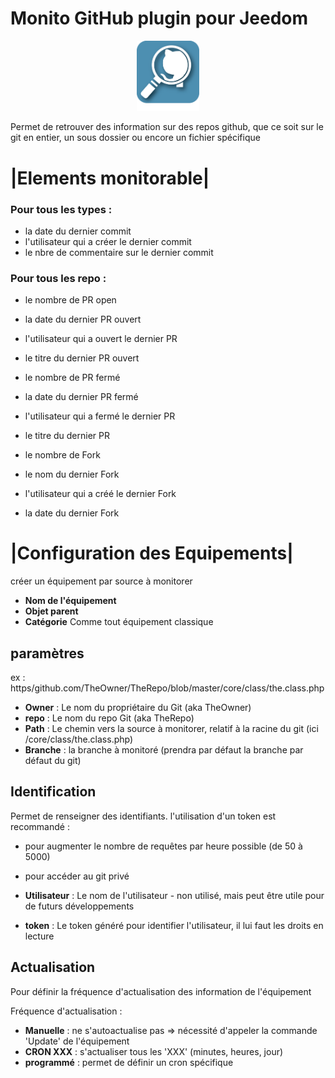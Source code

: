 # Monito GitHub plugin pour Jeedom

<p align="center">
  <img width="100" src="/plugin_info/MonitoGitHub_icon.png">
</p>

Permet de retrouver des information sur des repos github, que ce soit sur le git en entier, un sous dossier ou encore un fichier spécifique

# |Elements monitorable|

### Pour tous les types :

* la date du dernier commit
* l'utilisateur qui a créer le dernier commit
* le nbre de commentaire sur le dernier commit


### Pour tous les repo :
* le nombre de PR open 
* la date du dernier PR ouvert
* l'utilisateur qui a ouvert le dernier PR
* le titre du dernier PR ouvert

* le nombre de PR fermé 
* la date du dernier PR fermé
* l'utilisateur qui a fermé le dernier PR
* le titre du dernier PR

* le nombre de Fork
* le nom du dernier Fork
* l'utilisateur qui a créé le dernier Fork
* la date du dernier Fork



# |Configuration des Equipements|
 créer un équipement par source à monitorer
* __Nom de l'équipement__ 
 * __Objet parent__ 
 * __Catégorie__ 
 Comme tout équipement classique
 
## paramètres
ex : https/github.com/TheOwner/TheRepo/blob/master/core/class/the.class.php

 * __Owner__ : Le nom du propriétaire du Git (aka TheOwner)
 * __repo__ : Le nom du repo Git (aka TheRepo)
 * __Path__ : Le chemin vers la source à monitorer, relatif à la racine du git (ici /core/class/the.class.php)
 * __Branche__ : la branche à monitoré (prendra par défaut la branche par défaut du git)
 
 ## Identification 
 
 Permet de renseigner des identifiants. 
 l'utilisation d'un token est recommandé : 
 * pour augmenter le nombre de requêtes par heure possible (de 50 à 5000)
 * pour accéder au git privé
 
  * __Utilisateur__ : Le nom de l'utilisateur - non utilisé, mais peut être utile pour de futurs développements
  * __token__ : Le token généré pour identifier l'utilisateur, il lui faut les droits en lecture
  
   
 ## Actualisation
 
 Pour définir la fréquence d'actualisation des information de l'équipement
 
 Fréquence d'actualisation : 
 * __Manuelle__ : ne s'autoactualise pas => nécessité d'appeler la commande 'Update' de l'équipement
 * __CRON XXX__ : s'actualiser tous les 'XXX' (minutes, heures, jour)
 * __programmé__ : permet de définir un cron spécifique 
 

 
